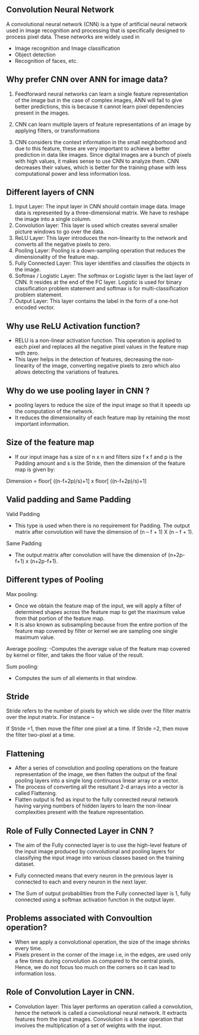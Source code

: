 ## Convolution Neural Network

A convolutional neural network (CNN) is a type of artificial neural network used in image recognition and processing that is specifically designed to process pixel data.
These networks are widely used in 
- Image recognition and Image classification
- Object detection
- Recognition of faces, etc.


## Why prefer CNN over ANN for image data?

1. Feedforward neural networks can learn a single feature representation of the image but in the case of complex images, ANN will fail to give better predictions, this is because it cannot learn pixel dependencies present in the images.

2. CNN can learn multiple layers of feature representations of an image by applying filters, or transformations

3. CNN considers the context information in the small neighborhood and due to this feature, these are very important to achieve a better prediction in data like images. Since digital images are a bunch of pixels with high values, it makes sense to use CNN to analyze them. CNN decreases their values, which is better for the training phase with less computational power and less information loss.


## Different layers of CNN
1. Input Layer: The input layer in CNN should contain image data. Image data is represented by a three-dimensional matrix. We have to reshape the image into a single column.
2.  Convolution layer:  This layer is used which creates several smaller picture windows to go over the data.
3.  ReLU Layer: This layer introduces the non-linearity to the network and converts all the negative pixels to zero.
4.  Pooling Layer: Pooling is a down-sampling operation that reduces the dimensionality of the feature map. 
5.  Fully Connected Layer: This layer identifies and classifies the objects in the image.
6.  Softmax / Logistic Layer: The softmax or Logistic layer is the last layer of CNN. It resides at the end of the FC layer. Logistic is used for binary classification problem statement and softmax is for multi-classification problem statement.
7.  Output Layer: This layer contains the label in the form of a one-hot encoded vector.


## Why use ReLU Activation function?
- RELU is a non-linear activation function. This operation is applied to each pixel and replaces all the negative pixel values in the feature map with zero.
- This layer helps in the detection of features, decreasing the non-linearity of the image, converting negative pixels to zero which also allows detecting the variations of features.

## Why do we use pooling layer in CNN ?
-  pooling layers to reduce the size of the input image so that it speeds up the computation of the network.
-  It reduces the dimensionality of each feature map by retaining the most important information.

## Size of the feature map
- If our input image has a size of n x n and filters size f x f and p is the Padding amount and s is the Stride, then the dimension of the feature map is given by:

Dimension = floor[ ((n-f+2p)/s)+1] x floor[ ((n-f+2p)/s)+1]

## Valid padding and Same Padding

Valid Padding
- This type is used when there is no requirement for Padding. The output matrix after convolution will have the dimension of (n – f + 1) X (n – f + 1).

Same Padding
- The output matrix after convolution will have the dimension of  (n+2p-f+1) x (n+2p-f+1).


## Different types of Pooling 

Max pooling:
  - Once we obtain the feature map of the input, we will apply a filter of determined shapes across the feature map to get the maximum value from that portion of the feature map.
  -  It is also known as subsampling because from the entire portion of the feature map covered by filter or kernel we are sampling one single maximum value.


Average pooling: 
  -Computes the average value of the feature map covered by kernel or filter, and takes the floor value of the result.
  
Sum pooling: 
  - Computes the sum of all elements in that window.


## Stride
Stride refers to the number of pixels by which we slide over the filter matrix over the input matrix. For instance –

If Stride =1, then move the filter one pixel at a time.
If Stride =2, then move the filter two-pixel at a time.


## Flattening

- After a series of convolution and pooling operations on the feature representation of the image, we then flatten the output of the final pooling layers into a single long continuous linear array or a vector.
- The process of converting all the resultant 2-d arrays into a vector is called Flattening.
- Flatten output is fed as input to the fully connected neural network having varying numbers of hidden layers to learn the non-linear complexities present with the feature representation.

## Role of Fully Connected Layer in CNN ?

- The aim of the Fully connected layer is to use the high-level feature of the input image produced by convolutional and pooling layers for classifying the input image into various classes based on the training dataset.

- Fully connected means that every neuron in the previous layer is connected to each and every neuron in the next layer.

- The Sum of output probabilities from the Fully connected layer is 1, fully connected using a softmax activation function in the output layer.


## Problems associated with Convoultion operation?

- When we apply a convolutional operation, the size of the image shrinks every time.
- Pixels present in the corner of the image i.e, in the edges, are used only a few times during convolution as compared to the central pixels. Hence, we do not focus too much on the corners so it can lead to information loss.


## Role of Convolution Layer in CNN.

- Convolution layer: This layer performs an operation called a convolution, hence the network is called a convolutional neural network. It extracts features from the input images. Convolution is a linear operation that involves the multiplication of a set of weights with the input.





































































